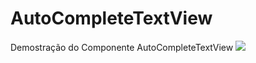 # AutoCompleteTextView
Demostração do Componente AutoCompleteTextView
<img src="https://user-images.githubusercontent.com/6237077/55444100-7ef03f80-558b-11e9-9a81-79d0a820843b.png"> </img>

